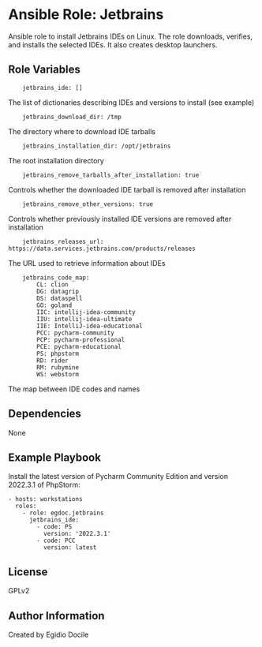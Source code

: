 Ansible Role: Jetbrains
==================

Ansible role to install Jetbrains IDEs on Linux. The role downloads, verifies,
and installs the selected IDEs. It also creates desktop launchers.

Role Variables
--------------

        jetbrains_ide: []

The list of dictionaries describing IDEs and versions to install (see example)

        jetbrains_download_dir: /tmp

The directory where to download IDE tarballs

        jetbrains_installation_dir: /opt/jetbrains

The root installation directory

        jetbrains_remove_tarballs_after_installation: true

Controls whether the downloaded IDE tarball is removed after installation

        jetbrains_remove_other_versions: true

Controls whether previously installed IDE versions are removed after installation

        jetbrains_releases_url: https://data.services.jetbrains.com/products/releases

The URL used to retrieve information about IDEs

        jetbrains_code_map:
            CL: clion
            DG: datagrip
            DS: dataspell
            GO: goland
            IIC: intellij-idea-community
            IIU: intellij-idea-ultimate
            IIE: IntelliJ-idea-educational
            PCC: pycharm-community
            PCP: pycharm-professional
            PCE: pycharm-educational
            PS: phpstorm
            RD: rider
            RM: rubymine
            WS: webstorm

The map between IDE codes and names

Dependencies
------------
None

Example Playbook
----------------

Install the latest version of Pycharm Community Edition and version 2022.3.1 of PhpStorm:

    - hosts: workstations
      roles:
        - role: egdoc.jetbrains
          jetbrains_ide:
            - code: PS
              version: '2022.3.1'
            - code: PCC
              version: latest

License
-------

GPLv2

Author Information
------------------
Created by Egidio Docile
